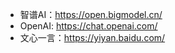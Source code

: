 


- 智谱AI：https://open.bigmodel.cn/
- OpenAI: https://chat.openai.com/
- 文心一言：https://yiyan.baidu.com/





